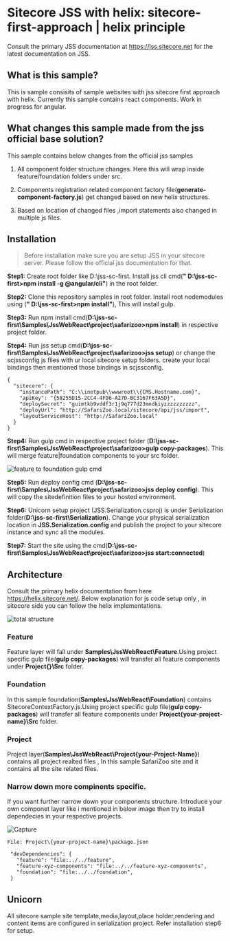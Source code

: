 
# Sitecore JSS with helix: sitecore-first-approach | helix principle

Consult the primary JSS documentation at https://jss.sitecore.net for the latest documentation on JSS.

## What is this sample?

This is sample consisits of sample websites with jss sitecore first approach with helix. Currently this sample contains react components. Work in progress for angular.


## What changes this sample made from the jss official base solution?

This sample contains below changes from the official jss samples

1. All component folder structure changes. Here this will wrap inside feature/foundation folders under src.

2. Components registration related component factory file(**generate-component-factory.js**) get changed based on new helix structures.

3. Based on location of changed files ,import statements also changed in multiple js files.

## Installation

>Before installation make sure you are setup JSS in your sitecore server. Please follow the official jss documentation for that.

**Step1:** Create root folder like D:\jss-sc-first. Install jss cli cmd(**" D:\jss-sc-first>npm install -g @angular/cli"**) in the root folder.

**Step2:** Clone this repository samples in root folder. Install root nodemodules using (**" D:\jss-sc-first>npm install"**), This will install gulp.

**Step3:** Run npm install cmd(**D:\jss-sc-first\Samples\JssWebReact\project\safarizoo>npm install**) in respective project folder. 

**Step4:** Run jss setup cmd(**D:\jss-sc-first\Samples\JssWebReact\project\safarizoo>jss setup**) or change the scjssconfig js files with ur local sitecore setup folders. create your local bindings then mentioned those bindings in scjssconfig.
```
{
  "sitecore": {
    "instancePath": "C:\\inetpub\\wwwroot\\{CMS.Hostname.com}",
    "apiKey": "{58255D15-2CC4-4FD6-A27D-BC3167F63A5D}",
    "deploySecret": "guimtkb9vddf3r1j9q777d23mndkiyzzzzzzzzzz",
    "deployUrl": "http://SafariZoo.local/sitecore/api/jss/import",
    "layoutServiceHost": "http://SafariZoo.local"
  }
}
```

**Step4:** Run gulp cmd in respective project folder (**D:\jss-sc-first\Samples\JssWebReact\project\safarizoo>gulp copy-packages**). This will merge feature|foundation components to your src folder.

![feature to foundation gulp cmd](https://user-images.githubusercontent.com/11770345/54266026-92b41180-459c-11e9-85d2-74558cbe75c2.PNG)

**Step5:** Run deploy config cmd (**D:\jss-sc-first\Samples\JssWebReact\project\safarizoo>jss deploy config**). This will copy the sitedefinition files to your hosted environment.

**Step6:** Unicorn setup project (JSS.Serialization.csproj) is under Serialization folder(**D:\jss-sc-first\Serialization**). Change your physical serialization location in **JSS.Serialization.config** and publish the project to your sitecore instance and sync all the modules.

**Step7:** Start the site using the cmd(**D:\jss-sc-first\Samples\JssWebReact\project\safarizoo>jss start:connected**)

## Architecture 

Consult the primary helix documentation from here https://helix.sitecore.net/. Below explanation for js code setup only , in sitecore side you can follow the helix implementations.

![total structure](https://user-images.githubusercontent.com/11770345/54266137-d0b13580-459c-11e9-910d-9a22522d314c.PNG)

### Feature
  Feature layer will fall under **Samples\JssWebReact\Feature**.Using project specific gulp file(**gulp copy-packages**) will transfer all feature components under **Project\{}\Src** folder.

### Foundation
  In this sample foundation(**Samples\JssWebReact\Foundation**) contains SitecoreContextFactory.js.Using project specific gulp file(**gulp copy-packages**) will transfer all feature components under **Project\{your-project-name}\Src** folder.

### Project
  Project layer(**Samples\JssWebReact\Project\{your-Project-Name}**) contains all project realted files , In this sample SafariZoo site and it contains all the site related files.
  
### Narrow down more compinents specific.
  If you want further narrow down your components structure. Introduce your own componet layer like i mentioned in below image then try to install dependecies in your respective projects.
  
  ![Capture](https://user-images.githubusercontent.com/11770345/54267311-fe977980-459e-11e9-82f1-64073d0d8384.PNG)
 ``` 
 File: Project\{your-project-name}\package.json
 
  "devDependencies": {   
    "feature": "file:../../feature",
    "feature-xyz-components": "file:../../feature-xyz-components",
    "foundation": "file:../../foundation",    
  }
  ```

## Unicorn
All sitecore sample site template,media,layout,place holder,rendering and content items are configured in serialization project. Refer installation step6 for setup.

